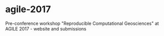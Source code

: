 # agile-2017
Pre-conference workshop "Reproducible Computational Geosciences" at AGILE 2017 - website and submissions
